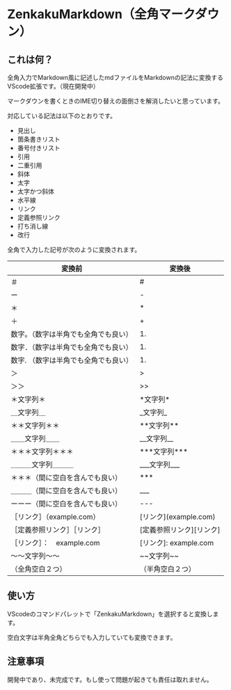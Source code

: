 # ZenkakuMarkdown（全角マークダウン）

## これは何？

全角入力でMarkdown風に記述したmdファイルをMarkdownの記法に変換するVScode拡張です。（現在開発中）

マークダウンを書くときのIME切り替えの面倒さを解消したいと思っています。

対応している記法は以下のとおりです。

- 見出し
- 箇条書きリスト
- 番号付きリスト
- 引用
- 二重引用
- 斜体
- 太字
- 太字かつ斜体
- 水平線
- リンク
- 定義参照リンク
- 打ち消し線
- 改行

全角で入力した記号が次のように変換されます。

| 変換前                               | 変換後                   |
| ------------------------------------ | ------------------------ |
| ＃                                   | #                        |
| ー                                   | -                        |
| ＊                                   | *                        |
| ＋                                   | +                        |
| 数字。（数字は半角でも全角でも良い） | 1.                       |
| 数字．（数字は半角でも全角でも良い） | 1.                       |
| 数字. （数字は半角でも全角でも良い） | 1.                       |
| ＞                                   | >                        |
| ＞＞                                 | >>                       |
| ＊文字列＊                           | \*文字列\*               |
| ＿文字列＿                           | \_文字列\_               |
| ＊＊文字列＊＊                       | \*\*文字列\*\*           |
| ＿＿文字列＿＿                       | \_\_文字列\_\_           |
| ＊＊＊文字列＊＊＊                   | \*\*\*文字列\*\*\*       |
| ＿＿＿文字列＿＿＿                   | \_\_\_文字列\_\_\_       |
| ＊＊＊（間に空白を含んでも良い）     | ***                      |
| ＿＿＿（間に空白を含んでも良い）     | ___                      |
| ーーー（間に空白を含んでも良い）     | ---                      |
| ［リンク］（example.com）            | [リンク]\(example.com)   |
| ［定義参照リンク］［リンク］         | [定義参照リンク][リンク] |
| ［リンク］：　example.com            | [リンク]: example.com    |
| ～～文字列～～                       | \~\~文字列\~\~           |
| （全角空白２つ）                     | （半角空白２つ）         |

## 使い方

VScodeのコマンドパレットで「ZenkakuMarkdown」を選択すると変換します。

空白文字は半角全角どちらでも入力していても変換できます。

## 注意事項

開発中であり、未完成です。もし使って問題が起きても責任は取れません。
